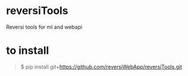# reversiTools
Reversi tools for ml and  webapi

# to install

> $ pip install git+https://github.com/reversiWebApp/reversiTools.git
    